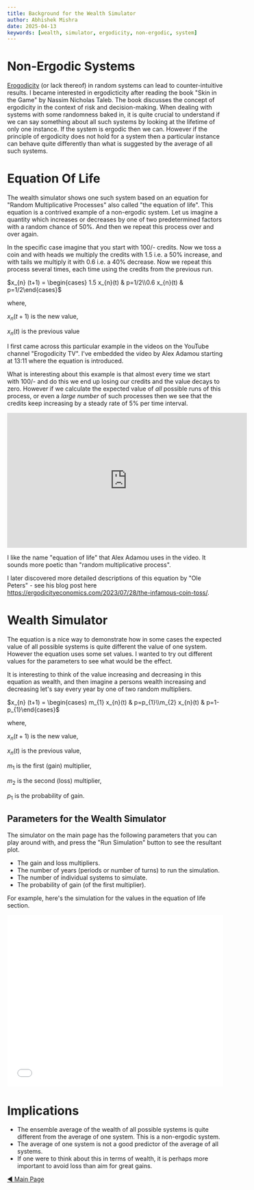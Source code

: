 ```yaml
---
title: Background for the Wealth Simulator
author: Abhishek Mishra
date: 2025-04-13
keywords: [wealth, simulator, ergodicity, non-ergodic, system]
---
```


# Non-Ergodic Systems

[Erogodicity](https://en.wikipedia.org/wiki/Ergodicity) (or lack thereof) in
random systems can lead to counter-intuitive results.  I became interested in
ergodicticity after reading the book "Skin in the Game" by Nassim Nicholas
Taleb.  The book discusses the concept of ergodicity in the context of risk and
decision-making.  When dealing with systems with some randomness baked in, it is
quite crucial to understand if we can say something about all such systems by
looking at the lifetime of only one instance.  If the system is ergodic then we
can. However if the principle of ergodicity does not hold for a system then a
particular instance can behave quite differently than what is suggested by the
average of all such systems.

# Equation Of Life

The wealth simulator shows one such system based on an equation for "Random
Multiplicative Processes" also called "the equation of life".  This equation is
a contrived example of a non-ergodic system. Let us imagine a quantity which
increases or decreases by one of two predetermined factors with a random chance
of 50%. And then we repeat this process over and over again.

In the specific case imagine that you start with 100/- credits. Now we toss a
coin and with heads we multiply the credits with 1.5 i.e. a 50% increase, and
with tails we multiply it with 0.6 i.e. a 40% decrease. Now we repeat this
process several times, each time using the credits from the previous run.

$x_{n} (t+1) = \begin{cases} 1.5 x_{n}(t) & p=1/2\\0.6 x_{n}(t) &
p=1/2\end{cases}$

where,

$x_{n} (t+1)$ is the new value,

$x_{n} (t)$ is the previous value


I first came across this particular
example in the videos on the YouTube channel "Erogodicity TV". I've embedded the
video by Alex Adamou starting at 13:11 where the equation is introduced.

What is interesting about this example is that almost every time we start with
100/- and do this we end up losing our credits and the value decays to zero.
However if we calculate the expected value of *all* possible runs of this
process, or even a *large number* of such processes then we see that the credits
keep increasing by a steady rate of 5% per time interval.

<iframe width="560" height="315"
src="https://www.youtube.com/embed/VCb2AMN87cg?si=AcFRTZyzMR6lnoUI&amp;start=791"
title="YouTube video player" frameborder="0" allow="accelerometer; autoplay;
clipboard-write; encrypted-media; gyroscope; picture-in-picture; web-share"
referrerpolicy="strict-origin-when-cross-origin" allowfullscreen></iframe>

I like the name "equation of life" that Alex Adamou uses in the video. It sounds
more poetic than "random multiplicative process".

I later discovered more detailed descriptions of this equation by "Ole Peters" -
see his blog post here
https://ergodicityeconomics.com/2023/07/28/the-infamous-coin-toss/.

# Wealth Simulator

The equation is a nice way to demonstrate how in some cases the expected value
of all possible systems is quite different the value of one system. However the
equation uses some set values. I wanted to try out different values for the
parameters to see what would be the effect.

It is interesting to think of the value increasing and decreasing in this
equation as wealth, and then imagine a persons wealth increasing and decreasing
let's say every year by one of two random multipliers.

$x_{n} (t+1) = \begin{cases} m_{1} x_{n}(t) & p=p_{1}\\m_{2} x_{n}(t) &
p=1-p_{1}\end{cases}$

where,

$x_{n} (t+1)$ is the new value,

$x_{n} (t)$ is the previous value,

$m_{1}$ is the first (gain) multiplier,

$m_{2}$ is the second (loss) multiplier,

$p_{1}$ is the probability of gain.

## Parameters for the Wealth Simulator

The simulator on the main page has the following parameters that you can play
around with, and press the "Run Simulation" button to see the resultant plot.

* The gain and loss multipliers.
* The number of years (periods or number of turns) to run the simulation.
* The number of individual systems to simulate.
* The probability of gain (of the first multiplier).

For example, here's the simulation for the values in the equation of life section.

<iframe src="./sim.html?gain=1.5&loss=0.6&probGain=0.5&years=50&simulations=100"
style="width:100%; height:400px; border: 0;"> </iframe>

# Implications

* The ensemble average of the wealth of all possible systems is quite different
  from the average of one system.  This is a non-ergodic system.
* The average of one system is not a good predictor of the average of all
  systems.
* If one were to think about this in terms of wealth, it is perhaps more
  important to avoid loss than aim for great gains.

[◀️ Main Page](/index.html)